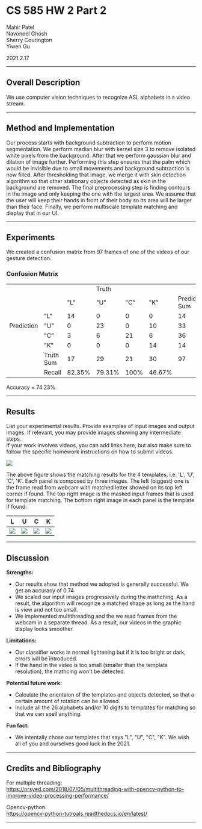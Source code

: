 # CS 585 HW 2 Part 2

Mahir Patel  
Navoneel Ghosh  
Sherry Courington  
Yiwen Gu

2021.2.17


* * *

## Overall Description

We use computer vision techniques to recognize ASL alphabets in a video stream.

* * *

## Method and Implementation

Our process starts with background subtraction to perform motion segmentation. We perform median blur with kernel size 3 to remove isolated white pixels from the background. After that we perform gaussian blur and dilation of image further. Performing this step ensures that the palm which would be invisible due to small movements and background subtraction is now filled. After thresholding that image, we merge it with skin detection algorithm so that other stationary objects detected as skin in the background are removed. The final preprocessing step is finding contours in the image and only keeping the one with the largest area. We assume that the user will keep their hands in front of their body so its area will be larger than their face. Finally, we perform multiscale template matching and display that in our UI.

* * *

## Experiments

We created a confusion matrix from 97 frames of one of the videos of our gesture detection.
### Confusion Matrix
<table>
<tbody>
<tr>
<td></td>
<td></td>
<td></td>
<td>Truth</td>
<td></td>
<td></td>
<td></td>
<td></td>
</tr>
<tr>
<td></td>
<td></td>
<td>"L"</td>
<td>"U"</td>
<td>"C"</td>
<td>"K"</td>
<td>Prediction Sum</td>
<td>Precision</td>
</tr>
<tr>
<td></td>
<td>"L"</td>
<td>14</td>
<td>0</td>
<td>0</td>
<td>0</td>
<td>14</td>
<td>100%</td>
</tr>
<tr>
<td>Prediction</td>
<td>"U"</td>
<td>0</td>
<td>23</td>
<td>0</td>
<td>10</td>
<td>33</td>
<td>69.69%</td>
</tr>
<tr>
<td></td>
<td>"C"</td>
<td>3</td>
<td>6</td>
<td>21</td>
<td>6</td>
<td>36</td>
<td>58.33%</td>
</tr>
<tr>
<td></td>
<td>"K"</td>
<td>0</td>
<td>0</td>
<td>0</td>
<td>14</td>
<td>14</td>
<td>100%</td>
</tr>
<tr>
<td></td>
<td>Truth Sum</td>
<td>17</td>
<td>29</td>
<td>21</td>
<td>30</td>
<td>97</td>
<td></td>
</tr>
<tr>
<td></td>
<td>Recall</td>
<td>82.35%</td>
<td>79.31%</td>
<td>100%</td>
<td>46.67%</td>
<td></td>
<td></td>
</tr>
</tbody>
</table>

Accuracy = 74.23%

* * *

## Results

List your experimental results. Provide examples of input images and output images. If relevant, you may provide images showing any intermediate steps.  
If your work involves videos, you can add links here, but also make sure to follow the specific homework instructions on how to submit videos.

![](images/output.gif)

The above figure shows the matching results for the 4 templates, i.e. 'L', 'U', 'C', 'K'. Each panel is composed by three images. The left (biggest) one is the frame read from webcam with matched letter showed on its top left corner if found. The top right image is the masked input frames that is used for template matching. The bottom right image in each panel is the template if found.

<table>
<thead>
<tr>
<th>L</th>
<th>U</th>
<th>C</th>
<th>K</th>
</tr>
</thead>
<tbody>
<tr>
<td ><image src="images/L.jpg"></td>
<td ><image src="images/U.jpg"></td>
<td ><image src="images/C.jpg"></td>
<td ><image src="images/K.jpg"></td>
</tr>
</tbody>
</table>

* * *

## Discussion

**Strengths:**
*   Our results show that method we adopted is generally successful. We get an accuracy of 0.74
*   We scaled our input images progressively during the mathching. As a result, the algorithm will recognize a matched shape as long as the hand is view and not too small.
*   We implemented multithreading and the we read frames from the webcam in a separate thread. As a result, our videos in the graphic display looks smoother.

**Limitations:**
*   Our classifier works in normal lightening but if it is too bright or dark, errors will be introduced.
*   If the hand in the video is too small (smaller than the template resolution), the mathcing won't be detected.

**Potential future work:**
*   Calculate the orientaion of the templates and objects detected, so that a certain amount of rotation can be allowed.
*   Include all the 26 alphabets and/or 10 digits to templates for matching so that we can spell anything.

**Fun fact:**
*   We intentally chose our templates that says "L", "U", "C", "K". We wish all of you and ourselves good luck in the 2021.

* * *

## Credits and Bibliography

For multiple threading:  
https://nrsyed.com/2018/07/05/multithreading-with-opencv-python-to-improve-video-processing-performance/

Opencv-python:  
https://opencv-python-tutroals.readthedocs.io/en/latest/

* * *

